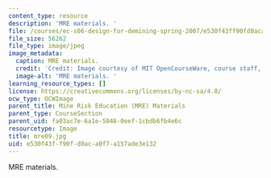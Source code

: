 ```yaml
---
content_type: resource
description: 'MRE materials. '
file: /courses/ec-s06-design-for-demining-spring-2007/e530f43ff90fd0aca0f7a157ade3e132_mre09.jpg
file_size: 56262
file_type: image/jpeg
image_metadata:
  caption: MRE materials.
  credit: 'Credit: Image courtesy of MIT OpenCourseWare, course staff, and students.'
  image-alt: 'MRE materials. '
learning_resource_types: []
license: https://creativecommons.org/licenses/by-nc-sa/4.0/
ocw_type: OCWImage
parent_title: Mine Risk Education (MRE) Materials
parent_type: CourseSection
parent_uid: fa03ac7e-6a1e-5046-0eef-1cbdb6fb4e6c
resourcetype: Image
title: mre09.jpg
uid: e530f43f-f90f-d0ac-a0f7-a157ade3e132
---
```

MRE materials. 
